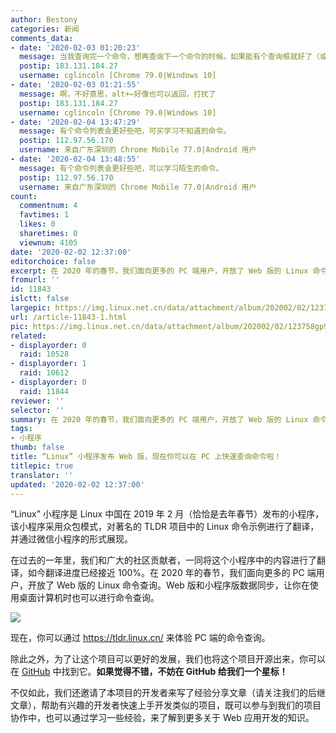 ```yaml
---
author: Bestony
categories: 新闻
comments_data:
- date: '2020-02-03 01:20:23'
  message: 当我查询完一个命令，想再查询下一个命令的时候。如果能有个查询框就好了（或者给个返回按钮也行）。
  postip: 183.131.184.27
  username: cglincoln [Chrome 79.0|Windows 10]
- date: '2020-02-03 01:21:55'
  message: 啊，不好意思，alt+←好像也可以返回，打扰了
  postip: 183.131.184.27
  username: cglincoln [Chrome 79.0|Windows 10]
- date: '2020-02-04 13:47:29'
  message: 有个命令列表会更好些吧，可买学习不知道的命令。
  postip: 112.97.56.170
  username: 来自广东深圳的 Chrome Mobile 77.0|Android 用户
- date: '2020-02-04 13:48:55'
  message: 有个命令列表会更好些吧，可以学习陌生的命令。
  postip: 112.97.56.170
  username: 来自广东深圳的 Chrome Mobile 77.0|Android 用户
count:
  commentnum: 4
  favtimes: 1
  likes: 0
  sharetimes: 0
  viewnum: 4105
date: '2020-02-02 12:37:00'
editorchoice: false
excerpt: 在 2020 年的春节，我们面向更多的 PC 端用户，开放了 Web 版的 Linux 命令查询。
fromurl: ''
id: 11843
islctt: false
largepic: https://img.linux.net.cn/data/attachment/album/202002/02/123758gp9lljs332zls626.jpg
url: /article-11843-1.html
pic: https://img.linux.net.cn/data/attachment/album/202002/02/123758gp9lljs332zls626.jpg.thumb.jpg
related:
- displayorder: 0
  raid: 10528
- displayorder: 1
  raid: 10612
- displayorder: 0
  raid: 11844
reviewer: ''
selector: ''
summary: 在 2020 年的春节，我们面向更多的 PC 端用户，开放了 Web 版的 Linux 命令查询。
tags:
- 小程序
thumb: false
title: “Linux” 小程序发布 Web 版，现在你可以在 PC 上快速查询命令啦！
titlepic: true
translator: ''
updated: '2020-02-02 12:37:00'
---
```


“Linux” 小程序是 Linux 中国在 2019 年 2 月（恰恰是去年春节）发布的小程序，该小程序采用众包模式，对著名的 TLDR 项目中的 Linux 命令示例进行了翻译，并通过微信小程序的形式展现。


在过去的一年里，我们和广大的社区贡献者，一同将这个小程序中的内容进行了翻译，如今翻译进度已经接近 100%。在 2020 年的春节，我们面向更多的 PC 端用户，开放了 Web 版的 Linux 命令查询。Web 版和小程序版数据同步，让你在使用桌面计算机时也可以进行命令查询。


![](/data/attachment/album/202002/02/123758gp9lljs332zls626.jpg)


现在，你可以通过 <https://tldr.linux.cn/> 来体验 PC 端的命令查询。


除此之外，为了让这个项目可以更好的发展，我们也将这个项目开源出来，你可以在 [GitHub](https://github.com/LCTT/tldr.linux.cn) 中找到它。**如果觉得不错，不妨在 GitHub 给我们一个星标！**


不仅如此，我们还邀请了本项目的开发者来写了经验分享文章（请关注我们的后继文章），帮助有兴趣的开发者快速上手开发类似的项目，既可以参与到我们的项目协作中，也可以通过学习一些经验，来了解到更多关于 Web 应用开发的知识。